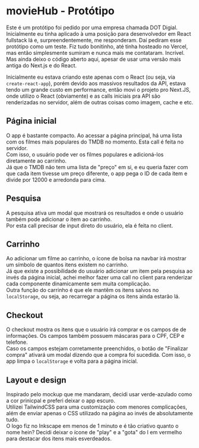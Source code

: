 # movieHub - Protótipo
Este é um protótipo foi pedido por uma empresa chamada DOT Digial. Inicialmente eu tinha aplicado à uma posição para desenvolvedor em React fullstack lá e, surpreendentemente, me responderam. Daí pediram esse protótipo como um teste. Fiz tudo bonitinho, até tinha hosteado no Vercel, mas então simplesmente sumiram e nunca mais me contataram. Incrível. Mas ainda deixo o código aberto aqui, apesar de usar uma versão mais antiga do Next.js e do React.

Inicialmente eu estava criando este apenas com o React (ou seja, via  `create-react-app`), porém devido aos massivos resultados da API, estava tendo um grande custo em performance, então movi o projeto pro Next.JS, onde utilizo o React (obviamente) e as calls iniciais pra API são renderizadas no servidor, além de outras coisas como imagem, cache e etc.

## Página inicial

O app é bastante compacto. Ao acessar a página principal, há uma lista com os filmes mais populares do TMDB no momento. Esta call é feita no servidor.  
Com isso, o usuário pode ver os filmes populares e adicioná-los diretamente ao carrinho.  
Já que o TMDB não tem uma lista de "preço" em si, e eu queria fazer com que cada item tivesse um preço diferente, o app pega o ID de cada item e divide por 12000 e arredonda para cima.

## Pesquisa

A pesquisa ativa um modal que mostrará os resultados e onde o usuário também pode adicionar o item ao carrinho.  
Por esta call precisar de input direto do usuário, ela é feita no client.

## Carrinho

Ao adicionar um filme ao carrinho, o ícone de bolsa na navbar irá mostrar um símbolo de quantos itens existem no carrinho.  
Já que existe a possibilidade do usuário adicionar um item pela pesquisa ao invés da página inicial, achei melhor fazer uma call no client para renderizar cada componente dinamicamente sem muita complicação.  
Outra função do carrinho é que ele mantêm os itens salvos no `localStorage`, ou seja, ao recarregar a página os itens ainda estarão lá.

## Checkout

O checkout mostra os itens que o usuário irá comprar e os campos de de informações. Os campos também possuem máscaras para o CPF, CEP e telefone.  
Caso os campos estejam corretamente preenchidos, o botão de "Finalizar compra" ativará um modal dizendo que a compra foi sucedida. Com isso, o app limpa o `localStorage` e volta para a página inicial.

## Layout e design

Inspirado pelo mockup que me mandaram, decidi usar verde-azulado como a cor prinicpal e preferi deixar o app escuro.  
Utilizei TailwindCSS para uma customização com menores complicações, além de enviar apenas o CSS utilizado na página ao invés de absolutamente tudo.  
O logo fiz no Inkscape em menos de 1 minuto e é tão criativo quanto o nome hein? Decidi deixar o ícone de "play" e a "gota" do I em vermelho para destacar dos itens mais esverdeados.
